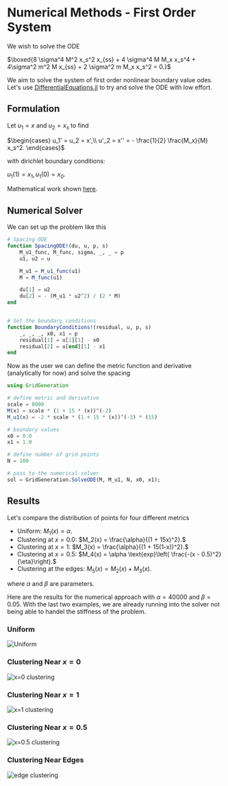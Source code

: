 # Numerical Methods - First Order System
We wish to solve the ODE

$\boxed{8 \sigma^4  M^2 x_s^2 x_{ss}  + 4 \sigma^4  M M_x x_s^4 + 4\sigma^2 m^2 M x_{ss} + 2 \sigma^2 m M_x x_s^2  = 0.}$

We aim to solve the system of first order nonlinear boundary value odes. Let's use [DifferentialEquations.jl](https://docs.sciml.ai/DiffEqDocs/stable/) to try and solve the ODE with low effort.

## Formulation

Let $u_1 = x$ and $u_2 = x_s$ to find

$\begin{cases} 
u_1' = u_2 = x',\\
u'_2 = x'' = - \frac{1}{2} \frac{M_x}{M} x_s^2.
\end{cases}$

with dirichlet boundary conditions:

$u_1(1) = x_1, u_1(0) = x_0.$

Mathematical work shown [here](../ODE/MathematicalWork.md).


## Numerical Solver 
We can set up the problem like this

```julia
# Spacing ODE
function SpacingODE!(du, u, p, s)
    M_u1_func, M_func, sigma, _, _ = p
    u1, u2 = u

    M_u1 = M_u1_func(u1)
    M = M_func(u1)

    du[1] = u2
    du[2] = - (M_u1 * u2^2) / (2 * M)    
end


# Set the boundary conditions
function BoundaryConditions!(residual, u, p, s)
    _, _, _, x0, x1 = p
    residual[1] = u[1][1] - x0
    residual[2] = u[end][1] - x1
end
```
Now as the user we can define the metric function and derivative (analytically for now) and solve the spacing

```julia
using GridGeneration

# define metric and derivative
scale = 8000
M(x) = scale * (1 + 15 * (x))^(-2)
M_u1(x) = -2 * scale * (1 + 15 * (x))^(-3) * (15)

# boundary values
x0 = 0.0
x1 = 1.0

# define number of grid points
N = 100

# pass to the numerical solver
sol = GridGeneration.SolveODE(M, M_u1, N, x0, x1);
``` 


## Results
Let's compare the distribution of points for four different metrics
- Uniform: $M_1(x) = \alpha.$
- Clustering at $x=0.0$: $M_2(x) =  \frac{\alpha}{(1 + 15x)^2}.$
- Clustering at $x=1$: $M_3(x) =  \frac{\alpha}{(1 + 15(1-x))^2}.$
- Clustering at $x=0.5$: $M_4(x) = \alpha \text{exp}\left( \frac{-(x - 0.5)^2}{\eta}\right).$
- Clustering at the edges: $M_5(x) = M_2(x) + M_3(x).$ 

where $\alpha$ and $\beta$ are parameters.

Here are the results for the numerical approach with $\alpha = 40000$ and $\beta = 0.05$. With the last two examples, we are already running into the solver not being able to handel the stiffness of the problem.

### Uniform

![Uniform](../../assets/images/ODENumericalMethods/Uniform_N50_numeric.svg)

### Clustering Near $x=0$

![x=0 clustering](../../assets/images/ODENumericalMethods/x=0_N50_numeric.svg)

### Clustering Near $x=1$

![x=1 clustering](../../assets/images/ODENumericalMethods/x=1_N50_numeric.svg)

### Clustering Near $x=0.5$

![x=0.5 clustering](../../assets/images/ODENumericalMethods/x=0.5_N100_numeric.svg)


### Clustering Near Edges 

![edge clustering](../../assets/images/ODENumericalMethods/edges_N100_numeric.svg)
